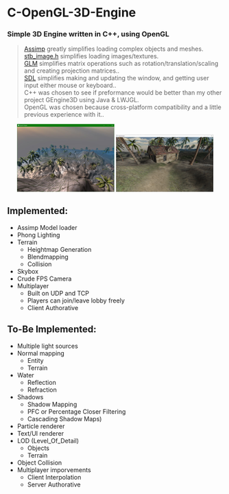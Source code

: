 # C-OpenGL-3D-Engine

### Simple 3D Engine written in C++, using OpenGL
> <a href="https://www.assimp.org/">Assimp</a> greatly simplifies loading complex objects and meshes.<br>
> <a href="https://github.com/nothings/stb">stb_image.h</a> simplifies loading images/textures.<br>
> <a href="https://github.com/g-truc/glm">GLM</a> simplifies matrix operations such as rotation/translation/scaling and creating projection matrices..<br>
> <a href="https://www.libsdl.org/">SDL</a> simplifies making and updating the window, and getting user input either mouse or keyboard..<br>
> C++ was chosen to see if preformance would be better than my other project GEngine3D using Java & LWJGL.<br>
> OpenGL was chosen because cross-platform compatibility and a little previous experience with it..<br>

<p float="left" align="center">
  <img src="readmeSrc/8.PNG" width="45%" />
  <img src="readmeSrc/7.PNG" width="45%" />
</p>


## Implemented:
* Assimp Model loader
* Phong Lighting
* Terrain
  * Heightmap Generation
  * Blendmapping
  * Collision
* Skybox
* Crude FPS Camera
* Multiplayer
  * Built on UDP and TCP
  * Players can join/leave lobby freely
  * Client Authorative

## To-Be Implemented:
* Multiple light sources
* Normal mapping
  * Entity
  * Terrain
* Water
  * Reflection
  * Refraction
* Shadows 
  * Shadow Mapping
  * PFC or Percentage Closer Filtering
  * Cascading Shadow Maps)
* Particle renderer
* Text/UI renderer
* LOD (Level_Of_Detail)
  * Objects
  * Terrain
* Object Collision
* Multiplayer imporvements
  * Client Interpolation
  * Server Authorative

